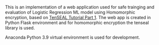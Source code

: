 This is an implementation of a web application used for safe trainging and evaluation of Logistic Regression ML model using Homomorphic encryption, based on [TenSEAL Tutorial Part 1](https://github.com/OpenMined/TenSEAL/blob/main/tutorials%2FTutorial%201%20-%20Training%20and%20Evaluation%20of%20Logistic%20Regression%20on%20Encrypted%20Data.ipynb). The web app is created in Python Flask environment and for homomorphic encryption the tenseal library is used.

Anaconda Python 3.9 virtual environment is used for development.
